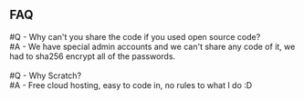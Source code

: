 ## FAQ
#Q - Why can't you share the code if you used open source code?
<br>
#A - We have special admin accounts and we can't share any code of it, we had to sha256 encrypt all of the passwords.
<br>
<br>
#Q - Why Scratch?
<br>
#A - Free cloud hosting, easy to code in, no rules to what I do :D
<br>
<br>
